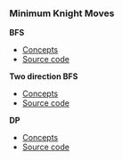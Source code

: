 ### Minimum Knight Moves
**BFS**
- [Concepts](images/)
- [Source code](source/)

**Two direction BFS**
- [Concepts](images/)
- [Source code](source/)

**DP**
- [Concepts](images/)
- [Source code](source/)